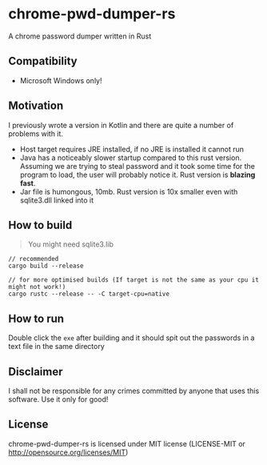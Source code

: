 # chrome-pwd-dumper-rs
A chrome password dumper written in Rust

## Compatibility
- Microsoft Windows only!

## Motivation
I previously wrote a version in Kotlin and there are quite a number of problems with it.
- Host target requires JRE installed, if no JRE is installed it cannot run
- Java has a noticeably slower startup compared to this rust version. Assuming we are trying to steal password and it took some time for the program to load, the user will probably notice it. Rust version is **blazing fast**.
- Jar file is humongous, 10mb. Rust version is 10x smaller even with sqlite3.dll linked into it

## How to build
> You might need sqlite3.lib
```
// recommended
cargo build --release

// for more optimised builds (If target is not the same as your cpu it might not work!)
cargo rustc --release -- -C target-cpu=native
```

## How to run
Double click the `exe` after building and it should spit out the passwords in a text file in the same directory

## Disclaimer
I shall not be responsible for any crimes committed by anyone that uses this software. Use it only for good!

## License
chrome-pwd-dumper-rs is licensed under MIT license (LICENSE-MIT or http://opensource.org/licenses/MIT)

